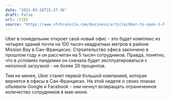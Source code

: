 ```yaml
---
date: "2021-03-28T15:27:36"
draft: False
url: /2102
source: "https://www.sfchronicle.com/business/article/Uber-to-open-S-F-office-on-Monday-in-city-s-16056221.php"
---
```


Uber в понедельник откроет свой новый офис - это будет комплекс из четырех зданий почти на 100 тысяч квадратных метров в районе Mission Bay в Сан-Франциско. Строительство офиса закончено в прошлом году и он рассчитан на 5 тысяч сотрудников. Правда, понятно, что в условиях пандемии он сначала будет эксплуатироваться с неполной загрузкой - не более 20 процентов.

Тем не менее, Uber станет первой большой компанией, которая вернется в офисы в Сан-Франциско. На этой неделе о своих планах объявили Google и Facebook - они начнут возвращать ограниченное количество сотрудников в мае-июне.
